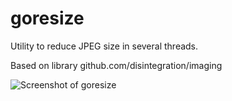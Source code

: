 # goresize

Utility to reduce JPEG size in several threads.

Based on library github.com/disintegration/imaging

![Screenshot of goresize](https://i.ibb.co/nC6BpQ3/Screenshot-2020-07-31-at-21-03-40.png)
